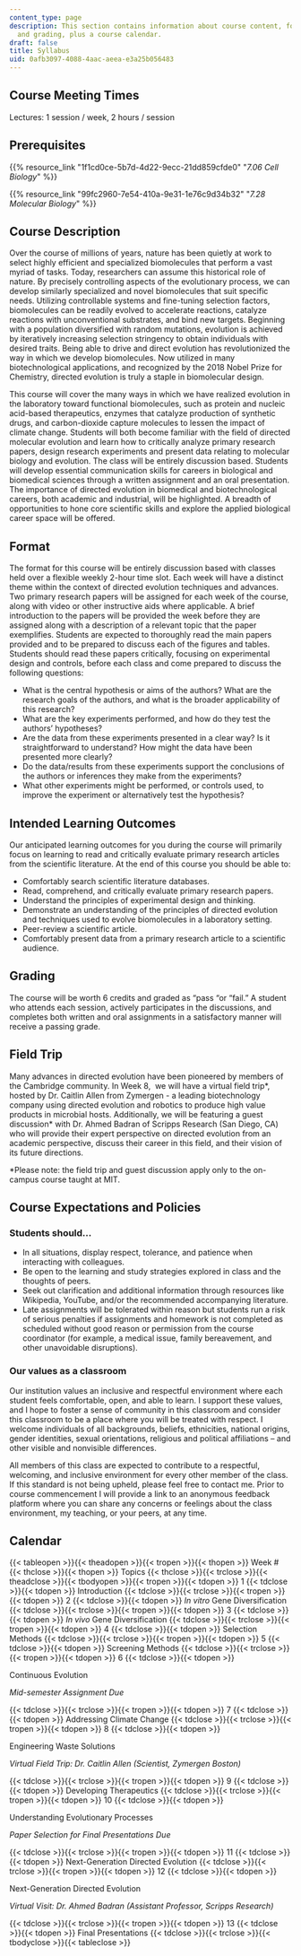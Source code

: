 ```yaml
---
content_type: page
description: This section contains information about course content, format, objectives,
  and grading, plus a course calendar.
draft: false
title: Syllabus
uid: 0afb3097-4088-4aac-aeea-e3a25b056483
---
```

## Course Meeting Times

Lectures: 1 session / week, 2 hours / session

## Prerequisites

{{% resource_link "1f1cd0ce-5b7d-4d22-9ecc-21dd859cfde0" "*7.06 Cell Biology*" %}}

{{% resource_link "99fc2960-7e54-410a-9e31-1e76c9d34b32" "*7.28 Molecular Biology*" %}}

## Course Description

Over the course of millions of years, nature has been quietly at work to select highly efficient and specialized biomolecules that perform a vast myriad of tasks. Today, researchers can assume this historical role of nature. By precisely controlling aspects of the evolutionary process, we can develop similarly specialized and novel biomolecules that suit specific needs. Utilizing controllable systems and fine-tuning selection factors, biomolecules can be readily evolved to accelerate reactions, catalyze reactions with unconventional substrates, and bind new targets. Beginning with a population diversified with random mutations, evolution is achieved by iteratively increasing selection stringency to obtain individuals with desired traits. Being able to drive and direct evolution has revolutionized the way in which we develop biomolecules. Now utilized in many biotechnological applications, and recognized by the 2018 Nobel Prize for Chemistry, directed evolution is truly a staple in biomolecular design.

This course will cover the many ways in which we have realized evolution in the laboratory toward functional biomolecules, such as protein and nucleic acid-based therapeutics, enzymes that catalyze production of synthetic drugs, and carbon-dioxide capture molecules to lessen the impact of climate change. Students will both become familiar with the field of directed molecular evolution and learn how to critically analyze primary research papers, design research experiments and present data relating to molecular biology and evolution. The class will be entirely discussion based. Students will develop essential communication skills for careers in biological and biomedical sciences through a written assignment and an oral presentation. The importance of directed evolution in biomedical and biotechnological careers, both academic and industrial, will be highlighted. A breadth of opportunities to hone core scientific skills and explore the applied biological career space will be offered.

## Format

The format for this course will be entirely discussion based with classes held over a flexible weekly 2-hour time slot. Each week will have a distinct theme within the context of directed evolution techniques and advances. Two primary research papers will be assigned for each week of the course, along with video or other instructive aids where applicable. A brief introduction to the papers will be provided the week before they are assigned along with a description of a relevant topic that the paper exemplifies. Students are expected to thoroughly read the main papers provided and to be prepared to discuss each of the figures and tables. Students should read these papers critically, focusing on experimental design and controls, before each class and come prepared to discuss the following questions:

- What is the central hypothesis or aims of the authors? What are the research goals of the authors, and what is the broader applicability of this research?
- What are the key experiments performed, and how do they test the authors’ hypotheses?
- Are the data from these experiments presented in a clear way? Is it straightforward to understand? How might the data have been presented more clearly?
- Do the data/results from these experiments support the conclusions of the authors or inferences they make from the experiments?
- What other experiments might be performed, or controls used, to improve the experiment or alternatively test the hypothesis?

## Intended Learning Outcomes

Our anticipated learning outcomes for you during the course will primarily focus on learning to read and critically evaluate primary research articles from the scientific literature. At the end of this course you should be able to:

- Comfortably search scientific literature databases.
- Read, comprehend, and critically evaluate primary research papers.
- Understand the principles of experimental design and thinking.
- Demonstrate an understanding of the principles of directed evolution and techniques used to evolve biomolecules in a laboratory setting.
- Peer-review a scientific article.
- Comfortably present data from a primary research article to a scientific audience.

## Grading

The course will be worth 6 credits and graded as “pass “or “fail.” A student who attends each session, actively participates in the discussions, and completes both written and oral assignments in a satisfactory manner will receive a passing grade.

## Field Trip

Many advances in directed evolution have been pioneered by members of the Cambridge community. In Week 8,  we will have a virtual field trip\*, hosted by Dr. Caitlin Allen from Zymergen - a leading biotechnology company using directed evolution and robotics to produce high value products in microbial hosts. Additionally, we will be featuring a guest discussion\* with Dr. Ahmed Badran of Scripps Research (San Diego, CA) who will provide their expert perspective on directed evolution from an academic perspective, discuss their career in this field, and their vision of its future directions.

\*Please note: the field trip and guest discussion apply only to the on-campus course taught at MIT.

## Course Expectations and Policies

### Students should…

- In all situations, display respect, tolerance, and patience when interacting with colleagues.
- Be open to the learning and study strategies explored in class and the thoughts of peers.
- Seek out clarification and additional information through resources like Wikipedia, YouTube, and/or the recommended accompanying literature.
- Late assignments will be tolerated within reason but students run a risk of serious penalties if assignments and homework is not completed as scheduled without good reason or permission from the course coordinator (for example, a medical issue, family bereavement, and other unavoidable disruptions).

### Our values as a classroom

Our institution values an inclusive and respectful environment where each student feels comfortable, open, and able to learn. I support these values, and I hope to foster a sense of community in this classroom and consider this classroom to be a place where you will be treated with respect. I welcome individuals of all backgrounds, beliefs, ethnicities, national origins, gender identities, sexual orientations, religious and political affiliations – and other visible and nonvisible differences. 

All members of this class are expected to contribute to a respectful, welcoming, and inclusive environment for every other member of the class. If this standard is not being upheld, please feel free to contact me. Prior to course commencement I will provide a link to an anonymous feedback platform where you can share any concerns or feelings about the class environment, my teaching, or your peers, at any time.

## Calendar

{{< tableopen >}}{{< theadopen >}}{{< tropen >}}{{< thopen >}}
Week #
{{< thclose >}}{{< thopen >}}
Topics
{{< thclose >}}{{< trclose >}}{{< theadclose >}}{{< tbodyopen >}}{{< tropen >}}{{< tdopen >}}
1
{{< tdclose >}}{{< tdopen >}}
Introduction
{{< tdclose >}}{{< trclose >}}{{< tropen >}}{{< tdopen >}}
2
{{< tdclose >}}{{< tdopen >}}
*In vitro* Gene Diversification
{{< tdclose >}}{{< trclose >}}{{< tropen >}}{{< tdopen >}}
3
{{< tdclose >}}{{< tdopen >}}
*In vivo* Gene Diversification
{{< tdclose >}}{{< trclose >}}{{< tropen >}}{{< tdopen >}}
4
{{< tdclose >}}{{< tdopen >}}
Selection Methods
{{< tdclose >}}{{< trclose >}}{{< tropen >}}{{< tdopen >}}
5
{{< tdclose >}}{{< tdopen >}}
Screening Methods
{{< tdclose >}}{{< trclose >}}{{< tropen >}}{{< tdopen >}}
6
{{< tdclose >}}{{< tdopen >}}

Continuous Evolution

*Mid-semester Assignment Due*

{{< tdclose >}}{{< trclose >}}{{< tropen >}}{{< tdopen >}}
7
{{< tdclose >}}{{< tdopen >}}
Addressing Climate Change
{{< tdclose >}}{{< trclose >}}{{< tropen >}}{{< tdopen >}}
8
{{< tdclose >}}{{< tdopen >}}

Engineering Waste Solutions

*Virtual Field Trip: Dr. Caitlin Allen (Scientist, Zymergen Boston)*

{{< tdclose >}}{{< trclose >}}{{< tropen >}}{{< tdopen >}}
9
{{< tdclose >}}{{< tdopen >}}
Developing Therapeutics
{{< tdclose >}}{{< trclose >}}{{< tropen >}}{{< tdopen >}}
10
{{< tdclose >}}{{< tdopen >}}

Understanding Evolutionary Processes

*Paper Selection for Final Presentations Due*

{{< tdclose >}}{{< trclose >}}{{< tropen >}}{{< tdopen >}}
11
{{< tdclose >}}{{< tdopen >}}
Next-Generation Directed Evolution
{{< tdclose >}}{{< trclose >}}{{< tropen >}}{{< tdopen >}}
12
{{< tdclose >}}{{< tdopen >}}

Next-Generation Directed Evolution

*Virtual Visit: Dr. Ahmed Badran (Assistant Professor, Scripps Research)*

{{< tdclose >}}{{< trclose >}}{{< tropen >}}{{< tdopen >}}
13
{{< tdclose >}}{{< tdopen >}}
Final Presentations
{{< tdclose >}}{{< trclose >}}{{< tbodyclose >}}{{< tableclose >}}